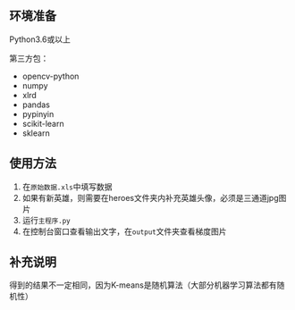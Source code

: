 ## 环境准备

Python3.6或以上

第三方包：

- opencv-python
- numpy
- xlrd
- pandas
- pypinyin
- scikit-learn
- sklearn

## 使用方法

1. 在`原始数据.xls`中填写数据
2. 如果有新英雄，则需要在heroes文件夹内补充英雄头像，必须是三通道jpg图片
3. 运行`主程序.py`
4. 在控制台窗口查看输出文字，在`output`文件夹查看梯度图片

## 补充说明

得到的结果不一定相同，因为K-means是随机算法（大部分机器学习算法都有随机性）